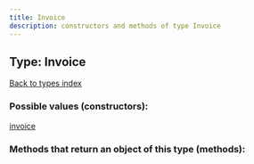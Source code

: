 ```yaml
---
title: Invoice
description: constructors and methods of type Invoice
---
```

## Type: Invoice  
[Back to types index](index.md)



### Possible values (constructors):

[invoice](../constructors/invoice.md)  



### Methods that return an object of this type (methods):



